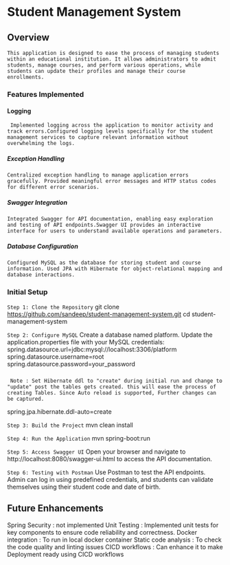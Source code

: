 # Student Management System

## Overview
``This application is designed to ease the process of managing students within an educational institution. It allows administrators to admit students, manage courses, and perform various operations, while students can update their profiles and manage their course enrollments.``

### Features Implemented
#### Logging
`` Implemented logging across the application to monitor activity and track errors.Configured logging levels specifically for the student management services to capture relevant information without overwhelming the logs.``

##### Exception Handling
``Centralized exception handling to manage application errors gracefully. Provided meaningful error messages and HTTP status codes for different error scenarios.``

##### Swagger Integration
``Integrated Swagger for API documentation, enabling easy exploration and testing of API endpoints.Swagger UI provides an interactive interface for users to understand available operations and parameters.``

##### Database Configuration
``Configured MySQL as the database for storing student and course information. Used JPA with Hibernate for object-relational mapping and database interactions.``

### Initial Setup

``Step 1: Clone the Repository``
git clone https://github.com/sandeep/student-management-system.git
cd student-management-system

``Step 2: Configure MySQL``
Create a database named platform.
Update the application.properties file with your MySQL credentials:
spring.datasource.url=jdbc:mysql://localhost:3306/platform
spring.datasource.username=root
spring.datasource.password=your_password

##### 
``` Note : Set Hibernate ddl to "create" during initial run and change to "update" post the tables gets created. this will ease the process of creating Tables. Since Auto reload is supported, Further changes can be captured.```

spring.jpa.hibernate.ddl-auto=create

``Step 3: Build the Project``
mvn clean install

``Step 4: Run the Application``
mvn spring-boot:run

``Step 5: Access Swagger UI``
Open your browser and navigate to http://localhost:8080/swagger-ui.html to access the API documentation.

``Step 6: Testing with Postman``
Use Postman to test the API endpoints. Admin can log in using predefined credentials, and students can validate themselves using their student code and date of birth.

## Future Enhancements
Spring Security : not implemented
Unit Testing :  Implemented unit tests for key components to ensure code reliability and correctness.
Docker integration : To run in local docker container
Static code analysis : To check the code quality and linting issues
CICD workflows : Can enhance it to make Deployment ready using CICD workflows
